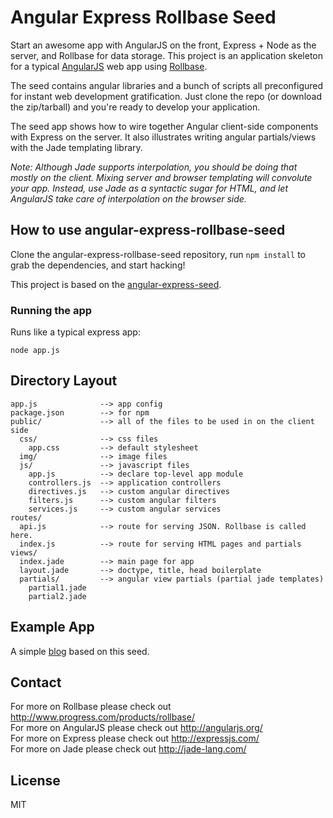 # Angular Express Rollbase Seed

Start an awesome app with AngularJS on the front, Express + Node as the server, and Rollbase for data storage. This project is an application skeleton for a typical [AngularJS](http://angularjs.org/) web app using [Rollbase](http://www.progress.com/products/rollbase).

The seed contains angular libraries and a bunch of scripts all preconfigured for instant web development gratification. Just clone the repo (or download the zip/tarball) and you're ready to develop your application.

The seed app shows how to wire together Angular client-side components with Express on the server.
It also illustrates writing angular partials/views with the Jade templating library.

_Note: Although Jade supports interpolation, you should be doing that mostly on the client. Mixing server and browser templating will convolute your app. Instead, use Jade as a syntactic sugar for HTML, and let AngularJS take care of interpolation on the browser side._

## How to use angular-express-rollbase-seed

Clone the angular-express-rollbase-seed repository, run `npm install` to grab the dependencies, and start hacking!

This project is based on the [angular-express-seed](https://github.com/btford/angular-express-seed).

### Running the app

Runs like a typical express app:

    node app.js

## Directory Layout
    
    app.js              --> app config
    package.json        --> for npm
    public/             --> all of the files to be used in on the client side
      css/              --> css files
        app.css         --> default stylesheet
      img/              --> image files
      js/               --> javascript files
        app.js          --> declare top-level app module
        controllers.js  --> application controllers
        directives.js   --> custom angular directives
        filters.js      --> custom angular filters
        services.js     --> custom angular services
    routes/
      api.js            --> route for serving JSON. Rollbase is called here. 
      index.js          --> route for serving HTML pages and partials
    views/
      index.jade        --> main page for app
      layout.jade       --> doctype, title, head boilerplate
      partials/         --> angular view partials (partial jade templates)
        partial1.jade
        partial2.jade

## Example App

A simple [blog](https://github.com/progress/angular-rollbase-blog) based on this seed.

## Contact

For more on Rollbase please check out http://www.progress.com/products/rollbase/ <br />
For more on AngularJS please check out http://angularjs.org/ <br />
For more on Express please check out http://expressjs.com/ <br />
For more on Jade please check out http://jade-lang.com/ <br />

## License

MIT
